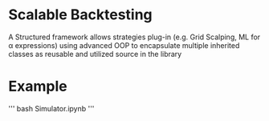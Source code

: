 # Scalable Backtesting

A Structured framework allows strategies plug-in (e.g. Grid Scalping, ML for α expressions) using advanced OOP to encapsulate multiple inherited classes as reusable and utilized source in the library

# Example

''' bash
Simulator.ipynb
'''
